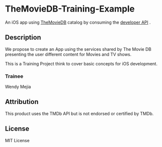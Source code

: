 # TheMovieDB-Training-Example
An iOS app using [TheMovieDB](https://www.themoviedb.org) catalog by consuming the [developer API](https://www.themoviedb.org/documentation/api) . 

## Description
We propose to create an App using the services shared by The Movie DB presenting the user different content for Movies and TV shows. 

This is a Training Project think to cover basic concepts for iOS development. 

### Trainee
Wendy Mejia

## Attribution
This product uses the TMDb API but is not endorsed or certified by TMDb.

## License
MIT License
